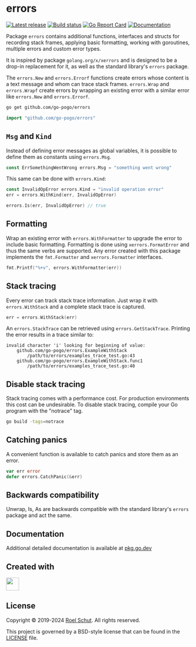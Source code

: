 errors
======
[![Latest release][latest-release-img]][latest-release-url]
[![Build status][build-status-img]][build-status-url]
[![Go Report Card][report-img]][report-url]
[![Documentation][doc-img]][doc-url]

[latest-release-img]: https://img.shields.io/github/release/go-pogo/errors.svg?label=latest

[latest-release-url]: https://github.com/go-pogo/errors/releases

[build-status-img]: https://github.com/go-pogo/errors/actions/workflows/test.yml/badge.svg

[build-status-url]: https://github.com/go-pogo/errors/actions/workflows/test.yml

[report-img]: https://goreportcard.com/badge/github.com/go-pogo/errors

[report-url]: https://goreportcard.com/report/github.com/go-pogo/errors

[doc-img]: https://godoc.org/github.com/go-pogo/errors?status.svg

[doc-url]: https://pkg.go.dev/github.com/go-pogo/errors


Package `errors` contains additional functions, interfaces and structs for
recording stack frames, applying basic formatting, working with goroutines,
multiple errors and custom error types.

It is inspired by package `golang.org/x/xerrors` and is designed to be a drop-in
replacement for it, as well as the standard library's `errors` package.

The `errors.New` and `errors.Errorf` functions create errors whose content is a
text message and whom can trace stack frames. `errors.Wrap` and `errors.Wrapf`
create errors by wrapping an existing error with a similar error like
`errors.New` and `errors.Errorf`.

```sh
go get github.com/go-pogo/errors
```

```go
import "github.com/go-pogo/errors"
```

## `Msg` and `Kind`
Instead of defining error messages as global variables, it is possible to define
them as constants using `errors.Msg`.

```go
const ErrSomethingWentWrong errors.Msg = "something went wrong"
```

This same can be done with `errors.Kind`:

```go
const InvalidOpError errors.Kind = "invalid operation error"
err = errors.WithKind(err, InvalidOpError)

errors.Is(err, InvalidOpError) // true
```

## Formatting
Wrap an existing error with `errors.WithFormatter` to upgrade the error to
include basic formatting.
Formatting is done using `xerrors.FormatError` and thus the same verbs are
supported. Any error created with this package implements the `fmt.Formatter`
and `xerrors.Formatter` interfaces.

```go
fmt.Printf("%+v", errors.WithFormatter(err))
```

## Stack tracing
Every error can track stack trace information. Just wrap it with
`errors.WithStack` and a complete stack trace is captured.

```go
err = errors.WithStack(err)
```

An `errors.StackTrace` can be retrieved using `errors.GetStackTrace`.
Printing the error results in a trace similar to:

	invalid character 'i' looking for beginning of value:
		github.com/go-pogo/errors.ExampleWithStack
			/path/to/errors/examples_trace_test.go:43
		github.com/go-pogo/errors.ExampleWithStack.func1
			/path/to/errors/examples_trace_test.go:40

## Disable stack tracing
Stack tracing comes with a performance cost. For production environments this
cost can be undesirable. To disable stack tracing, compile your Go program with
the "notrace" tag.

```sh
go build -tags=notrace
```

## Catching panics
A convenient function is available to catch panics and store them as an error.

```go
var err error
defer errors.CatchPanic(&err)
```

## Backwards compatibility
Unwrap, Is, As are backwards compatible with the standard library's `errors`
package and act the same.

## Documentation
Additional detailed documentation is available at [pkg.go.dev][doc-url]

## Created with
<a href="https://www.jetbrains.com/?from=go-pogo" target="_blank"><img src="https://resources.jetbrains.com/storage/products/company/brand/logos/GoLand_icon.png" width="35" /></a>

## License
Copyright © 2019-2024 [Roel Schut](https://roelschut.nl). All rights reserved.

This project is governed by a BSD-style license that can be found in the [LICENSE](LICENSE) file.
